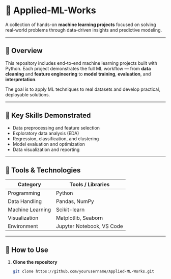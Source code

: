# 🤖 Applied-ML-Works

A collection of hands-on **machine learning projects** focused on solving real-world problems through data-driven insights and predictive modeling.

---

## 📘 Overview
This repository includes end-to-end machine learning projects built with Python. Each project demonstrates the full ML workflow — from **data cleaning** and **feature engineering** to **model training**, **evaluation**, and **interpretation**.

The goal is to apply ML techniques to real datasets and develop practical, deployable solutions.

---

## 🧠 Key Skills Demonstrated
- Data preprocessing and feature selection  
- Exploratory data analysis (EDA)  
- Regression, classification, and clustering  
- Model evaluation and optimization  
- Data visualization and reporting  

---

## 🧰 Tools & Technologies
| Category | Tools / Libraries |
|-----------|------------------|
| Programming | Python |
| Data Handling | Pandas, NumPy |
| Machine Learning | Scikit-learn |
| Visualization | Matplotlib, Seaborn |
| Environment | Jupyter Notebook, VS Code |

---

## 🚀 How to Use
1. **Clone the repository**
   ```bash
   git clone https://github.com/yourusername/Applied-ML-Works.git
